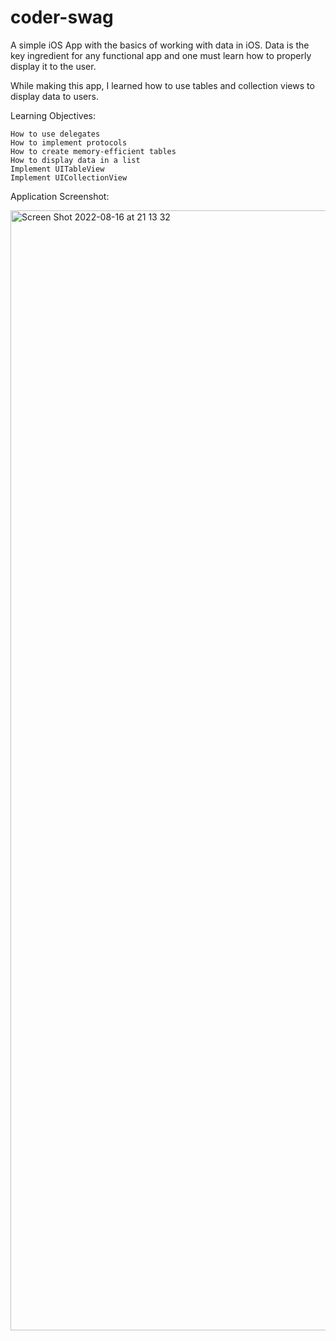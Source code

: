 # coder-swag
A simple iOS App with the basics of working with data in iOS. Data is the key ingredient for any functional app and one must learn how to properly display it to the user. 

While making this app, I learned how to use tables and collection views to display data to users.

Learning Objectives:

    How to use delegates
    How to implement protocols
    How to create memory-efficient tables
    How to display data in a list
    Implement UITableView
    Implement UICollectionView


Application Screenshot:

<img width="1792" alt="Screen Shot 2022-08-16 at 21 13 32" src="https://user-images.githubusercontent.com/89905543/184939224-8d9ca698-a00c-4928-b1a7-3e5febc14709.png">
